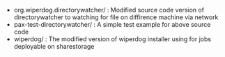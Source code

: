 
 - org.wiperdog.directorywatcher/ : Modified source code version of directorywatcher to watching for file on diffirence machine via network
 - pax-test-directorywatcher/ : A simple test example for above source code 
 - wiperdog/ : The modified version of wiperdog installer using for jobs deployable on sharestorage
